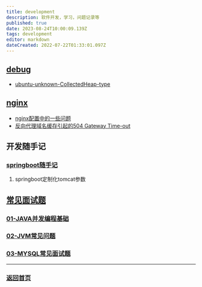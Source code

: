 ```yaml
---
title: development
description: 软件开发，学习，问题记录等
published: true
date: 2023-08-24T10:00:09.139Z
tags: development
editor: markdown
dateCreated: 2022-07-22T01:33:01.097Z
---
```


## [debug](/development/debug)

- [ubuntu-unknown-CollectedHeap-type](/development/debug/ubuntu-unknown-CollectedHeap-type)

##  [nginx](/development/nginx)

- [nginx配置中的一些问题](/development/nginx/config)
- [反向代理域名缓存引起的504 Gateway Time-out](/development/nginx/proxy-dns-cache)


## 开发随手记

### [springboot随手记](/development/note/springboot)
001. springboot定制化tomcat参数


## [常见面试题](/development/interview)
### [01-JAVA并发编程基础](/development/interview/gupao/01-concurrency)
### [02-JVM常见问题](/development/interview/gupao/02-jvm)
### [03-MYSQL常见面试题](/development/interview/gupao/03-mysql)





---
### [返回首页](/home)